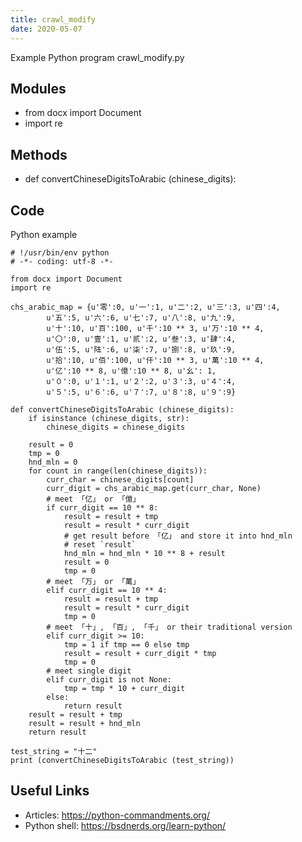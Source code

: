 ```yaml
---
title: crawl_modify
date: 2020-05-07
---
```

Example Python program crawl_modify.py

## Modules

* from docx import Document
* import re

## Methods

* def convertChineseDigitsToArabic (chinese_digits):

## Code

Python example

    # !/usr/bin/env python
    # -*- coding: utf-8 -*-
    
    from docx import Document
    import re
    
    chs_arabic_map = {u'零':0, u'一':1, u'二':2, u'三':3, u'四':4,
            u'五':5, u'六':6, u'七':7, u'八':8, u'九':9,
            u'十':10, u'百':100, u'千':10 ** 3, u'万':10 ** 4,
            u'〇':0, u'壹':1, u'贰':2, u'叁':3, u'肆':4,
            u'伍':5, u'陆':6, u'柒':7, u'捌':8, u'玖':9,
            u'拾':10, u'佰':100, u'仟':10 ** 3, u'萬':10 ** 4,
            u'亿':10 ** 8, u'億':10 ** 8, u'幺': 1,
            u'０':0, u'１':1, u'２':2, u'３':3, u'４':4,
            u'５':5, u'６':6, u'７':7, u'８':8, u'９':9}
    
    def convertChineseDigitsToArabic (chinese_digits):
        if isinstance (chinese_digits, str):
            chinese_digits = chinese_digits
    
        result = 0
        tmp = 0
        hnd_mln = 0
        for count in range(len(chinese_digits)):
            curr_char = chinese_digits[count]
            curr_digit = chs_arabic_map.get(curr_char, None)
            # meet 「亿」 or 「億」
            if curr_digit == 10 ** 8:
                result = result + tmp
                result = result * curr_digit
                # get result before 「亿」 and store it into hnd_mln
                # reset `result`
                hnd_mln = hnd_mln * 10 ** 8 + result
                result = 0
                tmp = 0
            # meet 「万」 or 「萬」
            elif curr_digit == 10 ** 4:
                result = result + tmp
                result = result * curr_digit
                tmp = 0
            # meet 「十」, 「百」, 「千」 or their traditional version
            elif curr_digit >= 10:
                tmp = 1 if tmp == 0 else tmp
                result = result + curr_digit * tmp
                tmp = 0
            # meet single digit
            elif curr_digit is not None:
                tmp = tmp * 10 + curr_digit
            else:
                return result
        result = result + tmp
        result = result + hnd_mln
        return result
    
    test_string = "十二"
    print (convertChineseDigitsToArabic (test_string))

## Useful Links

- Articles: https://python-commandments.org/
- Python shell: https://bsdnerds.org/learn-python/
